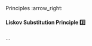 <link rel="stylesheet" href="{{baseUrl}}/css/textbook.css">

<div class="website-content">

<div id="path">Principles :arrow_right: </div>

<div id="title">

#### Liskov Substitution Principle :three:

</div>

<div id="body">

...

</div>

</div>

